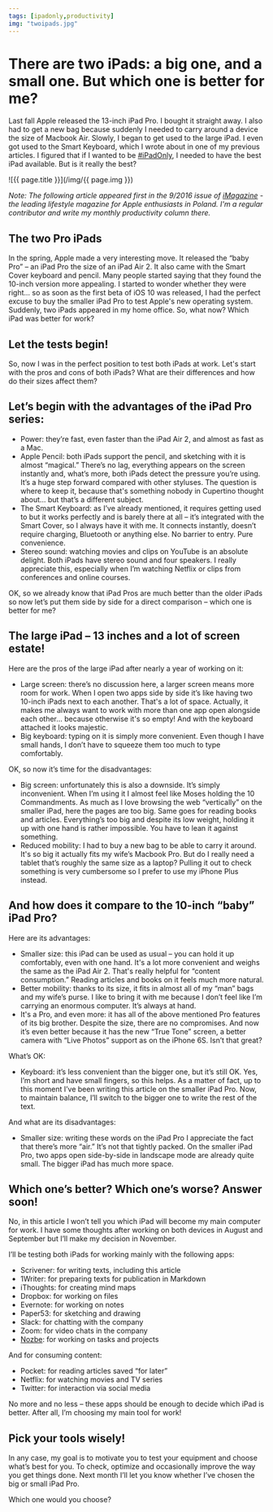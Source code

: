 ```yaml
---
tags: [ipadonly,productivity]
img: "twoipads.jpg"
---
```


# There are two iPads: a big one, and a small one. But which one is better for me?

Last fall Apple released the 13-inch iPad Pro. I bought it straight away. I also had to get a new bag because suddenly I needed to carry around a device the size of Macbook Air. Slowly, I began to get used to the large iPad. I even got used to the Smart Keyboard, which I wrote about in one of my previous articles. I figured that if I wanted to be [#iPadOnly][io], I needed to have the best iPad available. But is it really the best?

<!--More-->

![{{ page.title }}](/img/{{ page.img }})

*Note: The following article appeared first in the 9/2016 issue of [iMagazine](/dwa-ipady/) - the leading lifestyle magazine for Apple enthusiasts in Poland. I'm a regular contributor and write my monthly productivity column there.*

## The two Pro iPads

In the spring, Apple made a very interesting move. It released the “baby Pro” – an iPad Pro the size of an iPad Air 2. It also came with the Smart Cover keyboard and pencil. Many people started saying that they found the 10-inch version more appealing. I started to wonder whether they were right... so as soon as the first beta of iOS 10 was released, I had the perfect excuse to buy the smaller iPad Pro to test Apple's new operating system. Suddenly, two iPads appeared in my home office. So, what now? Which iPad was better for work?



## Let the tests begin!

So, now I was in the perfect position to test both iPads at work. Let's start with the pros and cons of both iPads? What are their differences and how do their sizes affect them?

## Let’s begin with the advantages of the iPad Pro series:

- Power: they’re fast, even faster than the iPad Air 2, and almost as fast as a Mac.
- Apple Pencil: both iPads support the pencil, and sketching with it is almost “magical.” There’s no lag, everything appears on the screen instantly and, what’s more, both iPads detect the pressure you’re using. It’s a huge step forward compared with other styluses. The question is where to keep it, because that's something nobody in Cupertino thought about... but that’s a different subject.
- The Smart Keyboard: as I’ve already mentioned, it requires getting used to but it works perfectly and is barely there at all – it’s integrated with the Smart Cover, so I always have it with me. It connects instantly, doesn’t require charging, Bluetooth or anything else. No barrier to entry. Pure convenience.
- Stereo sound: watching movies and clips on YouTube is an absolute delight. Both iPads have stereo sound and four speakers. I really appreciate this, especially when I’m watching Netflix or clips from conferences and online courses.

OK, so we already know that iPad Pros are much better than the older iPads so now let’s put them side by side for a direct comparison – which one is better for me?

## The large iPad – 13 inches and a lot of screen estate!

Here are the pros of the large iPad after nearly a year of working on it:

- Large screen: there’s no discussion here, a larger screen means more room for work. When I open two apps side by side it’s like having two 10-inch iPads next to each another. That's a lot of space. Actually, it makes me always want to work with more than one app open alongside each other... because otherwise it's so empty! And with the keyboard attached it looks majestic.
- Big keyboard: typing on it is simply more convenient. Even though I have small hands, I don’t have to squeeze them too much to type comfortably.

OK, so now it’s time for the disadvantages:

- Big screen: unfortunately this is also a downside. It’s simply inconvenient. When I’m using it I almost feel like Moses holding the 10 Commandments. As much as I love browsing the web “vertically” on the smaller iPad, here the pages are too big. Same goes for reading books and articles. Everything’s too big and despite its low weight, holding it up with one hand is rather impossible. You have to lean it against something.
- Reduced mobility: I had to buy a new bag to be able to carry it around. It's so big it actually fits my wife’s Macbook Pro. But do I really need a tablet that’s roughly the same size as a laptop? Pulling it out to check something is very cumbersome so I prefer to use my iPhone Plus instead.

## And how does it compare to the 10-inch “baby” iPad Pro?

Here are its advantages:

- Smaller size: this iPad can be used as usual – you can hold it up comfortably, even with one hand. It's a lot more convenient and weighs the same as the iPad Air 2. That's really helpful for “content consumption.” Reading articles and books on it feels much more natural.
- Better mobility: thanks to its size, it fits in almost all of my “man” bags and my wife’s purse. I like to bring it with me because I don’t feel like I’m carrying an enormous computer. It’s always at hand.
- It's a Pro, and even more: it has all of the above mentioned Pro features of its big brother. Despite the size, there are no compromises. And now it’s even better because it has the new “True Tone” screen, a better camera with “Live Photos” support as on the iPhone 6S. Isn’t that great?

What’s OK:

- Keyboard: it’s less convenient than the bigger one, but it’s still OK. Yes, I’m short and have small fingers, so this helps. As a matter of fact, up to this moment I’ve been writing this article on the smaller iPad Pro. Now, to maintain balance, I’ll switch to the bigger one to write the rest of the text.

And what are its disadvantages:

- Smaller size: writing these words on the iPad Pro I appreciate the fact that there’s more “air.” It’s not that tightly packed. On the smaller iPad Pro, two apps open side-by-side in landscape mode are already quite small. The bigger iPad has much more space.

## Which one’s better? Which one’s worse? Answer soon!

No, in this article I won’t tell you which iPad will become my main computer for work. I have some thoughts after working on both devices in August and September but I’ll make my decision in November. 

I’ll be testing both iPads for working mainly with the following apps:

- Scrivener: for writing texts, including this article
- 1Writer: for preparing texts for publication in Markdown
- iThoughts: for creating mind maps
- Dropbox: for working on files
- Evernote: for working on notes
- Paper53: for sketching and drawing
- Slack: for chatting with the company
- Zoom: for video chats in the company
- [Nozbe][n]: for working on tasks and projects

And for consuming content:

- Pocket: for reading articles saved “for later”
- Netflix: for watching movies and TV series
- Twitter: for interaction via social media

No more and no less – these apps should be enough to decide which iPad is better. After all, I’m choosing my main tool for work!

## Pick your tools wisely!

In any case, my goal is to motivate you to test your equipment and choose what’s best for you. To check, optimize and occasionally improve the way you get things done. Next month I’ll let you know whether I’ve chosen the big or small iPad Pro.

Which one would you choose?

[io]: /ipadonly/
[iMagazine]: http://iMagazine.pl
[n]: https://michael.gratis/nozbe
[ipad]: /ipadonly/
[prod]: /productivity/